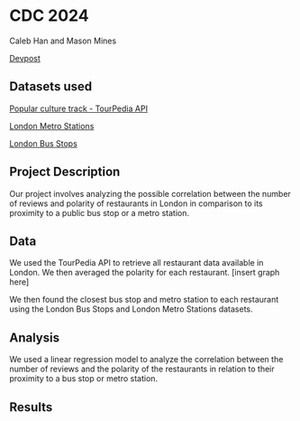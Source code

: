 # CDC 2024

Caleb Han and Mason Mines

[Devpost]()

## Datasets used

[Popular culture track - TourPedia API](http://tour-pedia.org/api/)

[London Metro Stations](https://www.doogal.co.uk/london_stations.php)

[London Bus Stops](https://data.london.gov.uk/dataset/tfl-bus-stop-locations-and-routes)

## Project Description

Our project involves analyzing the possible correlation between the number of reviews and polarity of restaurants in London
in comparison to its proximity to a public bus stop or a metro station.

## Data

We used the TourPedia API to retrieve all restaurant data available in London. We then averaged the polarity for each restaurant.
[insert graph here]

We then found the closest bus stop and metro station to each restaurant using the London Bus Stops and London Metro Stations datasets.

## Analysis

We used a linear regression model to analyze the correlation between the number of reviews and the polarity of the restaurants in relation to their proximity to a bus stop or metro station.

## Results